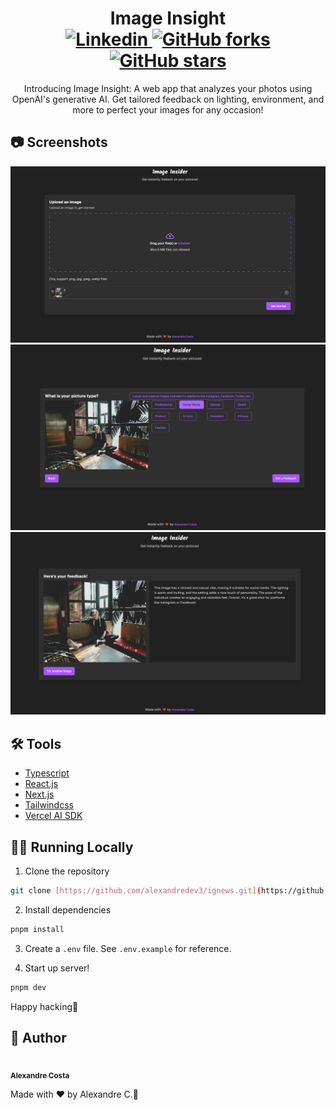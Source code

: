 <h1 align="center">
  Image Insight
  <br />
  <a href="https://www.linkedin.com/in/alexandre-costa-401699199">
    <img alt="Linkedin" src="https://img.shields.io/badge/-Alexandre%20Costa-29B6D1?label=Linkedin&logo=linkedin&style=flat-square">
  </a>
  <a href="https://github.com/alexandredev3/image-insight/network">
    <img alt="GitHub forks" src="https://img.shields.io/github/forks/alexandredev3/image-insight?color=29B6D1&style=flat-square">
  </a>
  <a href="https://github.com/alexandredev3/image-insight/stargazers">
    <img alt="GitHub stars" src="https://img.shields.io/github/stars/alexandredev3/image-insight?color=29B6D1&style=flat-square">
  </a>
</h1>

<p align="center">
  Introducing Image Insight: A web app that analyzes your photos using OpenAI's generative AI. Get tailored feedback on lighting, environment, and more to perfect your images for any occasion!
</p>

## 📷 Screenshots

<img src="./.github/screenshots/1.jpg" />
<img src="./.github/screenshots/2.jpg" />
<img src="./.github/screenshots/3.jpg" />

## 🛠️ Tools

- [Typescript](https://www.typescriptlang.org/)
- [React.js](https://reactjs.org/)
- [Next.js](https://nextjs.org/)
- [Tailwindcss](https://tailwindcss.com/)
- [Vercel AI SDK](https://sdk.vercel.ai/)

## 🧑‍💻 Running Locally
1. Clone the repository
```bash
git clone [https://github.com/alexandredev3/ignews.git](https://github.com/alexandredev3/image-insight.git)
```

2. Install dependencies
```bash
pnpm install
```

3. Create a `.env` file. See `.env.example` for reference.

4. Start up server!
```bash
pnpm dev
```
Happy hacking🥂


## :man: Author

<a href="https://github.com/alexandredev3/">
 <img src="https://avatars0.githubusercontent.com/u/61118233?s=400&u=37870397a9363ce5e768975c05e95a5f5d323ca1&v=4" width="70px;" alt=""/>
 <br />
 <sub><b>Alexandre Costa</b></sub>
</a>

Made with :heart: by Alexandre C.🚀
